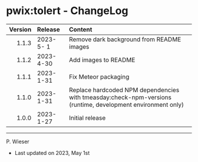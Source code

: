 # pwix:tolert - ChangeLog

| Version | Release    | Content |
| ---:    | :---       | :---    |
| 1.1.3   | 2023- 5- 1 | Remove dark background from README images |
| 1.1.2   | 2023- 4-30 | Add images to README |
| 1.1.1   | 2023- 1-31 | Fix Meteor packaging |
| 1.1.0   | 2023- 1-31 | Replace hardcoded NPM dependencies with tmeasday:check-npm-versions (runtime, development environment only) |
| 1.0.0   | 2023- 1-27 | Initial release |

---
P. Wieser
- Last updated on 2023, May 1st
